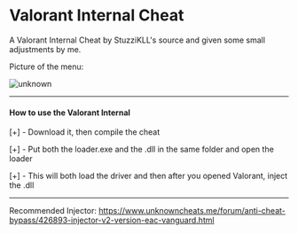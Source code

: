 # Valorant Internal Cheat

A Valorant Internal Cheat by StuzziKLL's source and given some small adjustments by me.

Picture of the menu:

![unknown](https://user-images.githubusercontent.com/66092976/133507898-5ee16496-998c-47e3-8caf-e724bdbc8b96.png)


***

#### How to use the Valorant Internal

[+] - Download it, then compile the cheat

[+] - Put both the loader.exe and the .dll in the same folder and open the loader

[+] - This will both load the driver and then after you opened Valorant, inject the .dll

***

Recommended Injector: https://www.unknowncheats.me/forum/anti-cheat-bypass/426893-injector-v2-version-eac-vanguard.html


